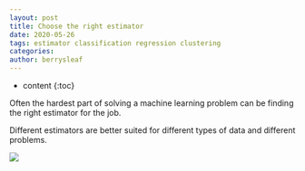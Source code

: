 ```yaml
---
layout: post
title: Choose the right estimator
date: 2020-05-26
tags: estimator classification regression clustering
categories: 
author: berrysleaf
---
```

* content
{:toc}


Often the hardest part of solving a machine learning problem can be finding the right estimator for the job.




Different estimators are better suited for different types of data and different problems.

<img src="https://scikit-learn.org/stable/_static/ml_map.png">


